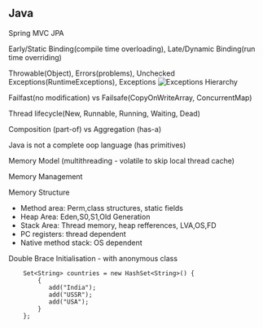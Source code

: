 ## Java 

Spring MVC
JPA

Early/Static Binding(compile time overloading), Late/Dynamic Binding(run time overriding)

Throwable(Object), Errors(problems), Unchecked Exceptions(RuntimeExceptions), Exceptions
![Exceptions Hierarchy](https://github.com/schesa/interview-prep/blob/main/java-exceptions-hierarchy.png)

Failfast(no modification) vs Failsafe(CopyOnWriteArray, ConcurrentMap)

Thread lifecycle(New, Runnable, Running, Waiting, Dead)

Composition (part-of) vs Aggregation (has-a)

Java is not a complete oop language (has primitives)

Memory Model (multithreading - volatile to skip local thread cache)

Memory Management

Memory Structure
- Method area: Perm,class structures, static fields
- Heap Area: Eden,S0,S1,Old Generation
- Stack Area: Thread memory, heap refferences, LVA,OS,FD
- PC registers: thread dependent
- Native method stack: OS dependent

Double Brace Initialisation - with anonymous class
```
    Set<String> countries = new HashSet<String>() {
        {
           add("India");
           add("USSR");
           add("USA");
        }
    };
```
